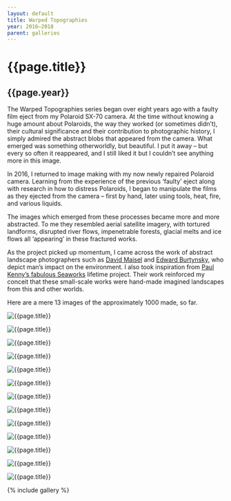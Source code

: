 ```yaml
---
layout: default
title: Warped Topographies
year: 2016–2018
parent: galleries
---
```


# {{page.title}}

## {{page.year}}

The Warped Topographies series began over eight years ago with a faulty film eject from my Polaroid SX-70 camera. At the time without knowing a huge amount about Polaroids, the way they worked (or sometimes didn’t), their cultural significance and their contribution to photographic history, I simply admired the abstract blobs that appeared from the camera.  What emerged was something otherworldly, but beautiful. I put it away – but every so often it reappeared, and I still liked it but I couldn’t see anything more in this image.

In 2016, I returned to image making with my now newly repaired Polaroid camera. Learning from the experience of the previous ‘faulty’ eject along with research in how to distress Polaroids, I began to manipulate the films as they ejected from the camera – first by hand, later using tools, heat, fire, and various liquids.

The images which emerged from these processes became more and more abstracted. To me they resembled aerial satellite imagery, with tortured landforms, disrupted river flows, impenetrable forests, glacial melts and ice flows all ‘appearing’ in these fractured works. 

As the project picked up momentum, I came across the work of abstract landscape photographers such as [David Maisel](https://davidmaisel.com/works/terminal-mirage/) and [Edward Burtynsky](https://www.edwardburtynsky.com/projects/photographs/water), who depict man’s impact on the environment. I also took inspiration from [Paul Kenny’s fabulous Seaworks](https://paul-kenny.co.uk) lifetime project. 
Their work reinforced my conceit that these small-scale works were hand-made imagined landscapes from this and other worlds.

Here are a mere 13 images of the approximately 1000 made, so far.

![{{page.title}}](warped-topographies/warped-topographies-01.webp "{{page.title}}")

![{{page.title}}](warped-topographies/warped-topographies-02.webp "{{page.title}}")

![{{page.title}}](warped-topographies/warped-topographies-03.webp "{{page.title}}")

![{{page.title}}](warped-topographies/warped-topographies-04.webp "{{page.title}}")

![{{page.title}}](warped-topographies/warped-topographies-05.webp "{{page.title}}")

![{{page.title}}](warped-topographies/warped-topographies-06.webp "{{page.title}}")

![{{page.title}}](warped-topographies/warped-topographies-07.webp "{{page.title}}")

![{{page.title}}](warped-topographies/warped-topographies-08.webp "{{page.title}}")

![{{page.title}}](warped-topographies/warped-topographies-09.webp "{{page.title}}")

![{{page.title}}](warped-topographies/warped-topographies-10.webp "{{page.title}}")

![{{page.title}}](warped-topographies/warped-topographies-11.webp "{{page.title}}")

![{{page.title}}](warped-topographies/warped-topographies-12.webp "{{page.title}}")

![{{page.title}}](warped-topographies/warped-topographies-13.webp "{{page.title}}")

{% include gallery %}
